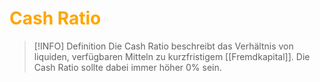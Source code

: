 # <font color = "orange">Cash Ratio</font>
>[!INFO] Definition
>Die Cash Ratio beschreibt das Verhältnis von liquiden, verfügbaren Mitteln zu kurzfristigem [[Fremdkapital]].
>Die Cash Ratio sollte dabei immer höher 0% sein.
